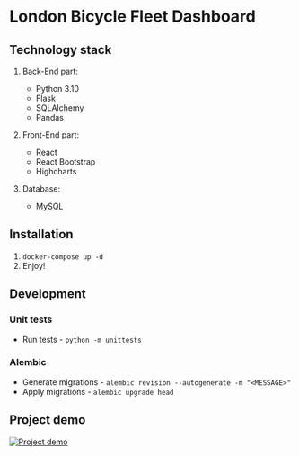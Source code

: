 # London Bicycle Fleet Dashboard

## Technology stack

1) Back-End part:
    - Python 3.10
    - Flask
    - SQLAlchemy
    - Pandas

2) Front-End part:
   - React
   - React Bootstrap
   - Highcharts

3) Database:
    - MySQL

## Installation
1) `docker-compose up -d`
2) Enjoy!

## Development
### Unit tests
- Run tests - `python -m unittests`

### Alembic
- Generate migrations - `alembic revision --autogenerate -m "<MESSAGE>"`
- Apply migrations - `alembic upgrade head`

## Project demo
[![Project demo](https://img.youtube.com/vi/1C8aJwPiq5E/maxresdefault.jpg)](https://www.youtube.com/watch?v=1C8aJwPiq5E)
